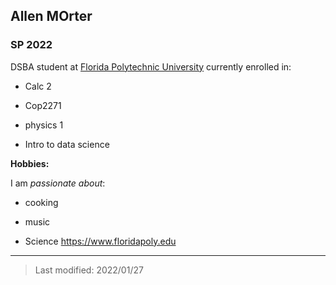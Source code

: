## Allen MOrter

### SP 2022

DSBA student at [Florida Polytechnic University](https://www.floridapoly.edu) currently enrolled in: 

- Calc 2

- Cop2271

- physics 1

- Intro to data science

**Hobbies:**

I am _passionate about_: 

- cooking

- music

- Science <https://www.floridapoly.edu>

***

> Last modified: 2022/01/27